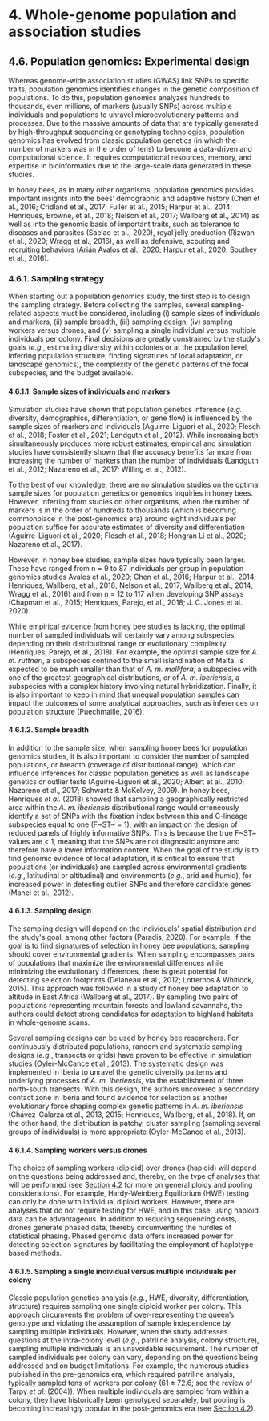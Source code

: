 # 4. Whole-genome population and association studies

## 4.6. Population genomics: Experimental design

Whereas genome-wide association studies (GWAS) link SNPs to specific traits, population genomics identifies changes in the genetic composition of populations. To do this, population genomics analyzes hundreds to thousands, even millions, of markers (usually SNPs) across multiple individuals and populations to unravel microevolutionary patterns and processes. Due to the massive amounts of data that are typically generated by high-throughput sequencing or genotyping technologies, population genomics has evolved from classic population genetics (in which the number of markers was in the order of tens) to become a data-driven and computational science. It requires computational resources, memory, and expertise in bioinformatics due to the large-scale data generated in these studies.

In honey bees, as in many other organisms, population genomics provides important insights into the bees’ demographic and adaptive history (Chen et al., 2016; Cridland et al., 2017; Fuller et al., 2015; Harpur et al., 2014; Henriques, Browne, et al., 2018; Nelson et al., 2017; Wallberg et al., 2014) as well as into the genomic basis of important traits, such as tolerance to diseases and parasites (Saelao et al., 2020), royal jelly production (Rizwan et al., 2020; Wragg et al., 2016), as well as defensive, scouting and recruiting behaviors (Arián Avalos et al., 2020; Harpur et al., 2020; Southey et al., 2016).

### 4.6.1. Sampling strategy

When starting out a population genomics study, the first step is to design the sampling strategy. Before collecting the samples, several sampling-related aspects must be considered, including (i) sample sizes of individuals and markers, (ii) sample breadth, (iii) sampling design, (iv) sampling workers versus drones, and (v) sampling a single individual versus multiple individuals per colony. Final decisions are greatly constrained by the study's goals (*e.g.*, estimating diversity within colonies or at the population level, inferring population structure, finding signatures of local adaptation, or landscape genomics), the complexity of the genetic patterns of the focal subspecies, and the budget available.

#### 4.6.1.1. Sample sizes of individuals and markers

Simulation studies have shown that population genetics inference (*e.g.*, diversity, demographics, differentiation, or gene flow) is influenced by the sample sizes of markers and individuals (Aguirre-Liguori et al., 2020; Flesch et al., 2018; Foster et al., 2021; Landguth et al., 2012). While increasing both simultaneously produces more robust estimates, empirical and simulation studies have consistently shown that the accuracy benefits far more from increasing the number of markers than the number of individuals (Landguth et al., 2012; Nazareno et al., 2017; Willing et al., 2012).

To the best of our knowledge, there are no simulation studies on the optimal sample sizes for population genetics or genomics inquiries in honey bees. However, inferring from studies on other organisms, when the number of markers is in the order of hundreds to thousands (which is becoming commonplace in the post-genomics era) around eight individuals per population suffice for accurate estimates of diversity and differentiation (Aguirre-Liguori et al., 2020; Flesch et al., 2018; Hongran Li et al., 2020; Nazareno et al., 2017).

However, in honey bee studies, sample sizes have typically been larger. These have ranged from n = 9 to 87 individuals per group in population genomics studies Avalos et al., 2020; Chen et al., 2016; Harpur et al., 2014; Henriques, Wallberg, et al., 2018; Nelson et al., 2017; Wallberg et al., 2014; Wragg et al., 2016) and from n = 12 to 117 when developing SNP assays (Chapman et al., 2015; Henriques, Parejo, et al., 2018; J. C. Jones et al., 2020).

While empirical evidence from honey bee studies is lacking, the optimal number of sampled individuals will certainly vary among subspecies, depending on their distributional range or evolutionary complexity (Henriques, Parejo, et al., 2018). For example, the optimal sample size for *A. m. ruttneri*, a subspecies confined to the small island nation of Malta, is expected to be much smaller than that of *A. m. mellifera*, a subspecies with one of the greatest geographical distributions, or of *A. m. iberiensis*, a subspecies with a complex history involving natural hybridization. Finally, it is also important to keep in mind that unequal population samples can impact the outcomes of some analytical approaches, such as inferences on population structure (Puechmaille, 2016).

#### 4.6.1.2. Sample breadth

In addition to the sample size, when sampling honey bees for population genomics studies, it is also important to consider the number of sampled populations, or breadth (coverage of distributional range), which can influence inferences for classic population genetics as well as landscape genetics or outlier tests (Aguirre-Liguori et al., 2020; Albert et al., 2010; Nazareno et al., 2017; Schwartz & McKelvey, 2009). In honey bees, Henriques *et al.* (2018) showed that sampling a geographically restricted area within the *A. m. iberiensis* distributional range would erroneously identify a set of SNPs with the fixation index between this and C-lineage subspecies equal to one (F~ST~ = 1), with an impact on the design of reduced panels of highly informative SNPs. This is because the true F~ST~ values are \< 1, meaning that the SNPs are not diagnostic anymore and therefore have a lower information content. When the goal of the study is to find genomic evidence of local adaptation, it is critical to ensure that populations (or individuals) are sampled across environmental gradients (*e.g.*, latitudinal or altitudinal) and environments (*e.g.*, arid and humid), for increased power in detecting outlier SNPs and therefore candidate genes (Manel et al., 2012).

#### 4.6.1.3. Sampling design

The sampling design will depend on the individuals' spatial distribution and the study's goal, among other factors (Paradis, 2020). For example, if the goal is to find signatures of selection in honey bee populations, sampling should cover environmental gradients. When sampling encompasses pairs of populations that maximize the environmental differences while minimizing the evolutionary differences, there is great potential for detecting selection footprints (Delaneau et al., 2012; Lotterhos & Whitlock, 2015). This approach was followed in a study of honey bee adaptation to altitude in East Africa (Wallberg et al., 2017). By sampling two pairs of populations representing mountain forests and lowland savannahs, the authors could detect strong candidates for adaptation to highland habitats in whole-genome scans.

Several sampling designs can be used by honey bee researchers. For continuously distributed populations, random and systematic sampling designs (*e.g.*, transects or grids) have proven to be effective in simulation studies (Oyler-McCance et al., 2013). The systematic design was implemented in Iberia to unravel the genetic diversity patterns and underlying processes of *A. m. iberiensis*, via the establishment of three north-south transects. With this design, the authors uncovered a secondary contact zone in Iberia and found evidence for selection as another evolutionary force shaping complex genetic patterns in *A. m. iberiensis* (Chávez-Galarza et al., 2013, 2015; Henriques, Wallberg, et al., 2018). If, on the other hand, the distribution is patchy, cluster sampling (sampling several groups of individuals) is more appropriate (Oyler-McCance et al., 2013).

#### 4.6.1.4. Sampling workers versus drones

The choice of sampling workers (diploid) over drones (haploid) will depend on the questions being addressed and, thereby, on the type of analyses that will be performed (see [Section 4.2](https://maevatecher.github.io/standard-methods-apis-omics/Part_4_2/) for more on general ploidy and pooling considerations). For example, Hardy-Weinberg Equilibrium (HWE) testing can only be done with individual diploid workers. However, there are analyses that do not require testing for HWE, and in this case, using haploid data can be advantageous. In addition to reducing sequencing costs, drones generate phased data, thereby circumventing the hurdles of statistical phasing. Phased genomic data offers increased power for detecting selection signatures by facilitating the employment of haplotype-based methods.

#### 4.6.1.5. Sampling a single individual versus multiple individuals per colony

Classic population genetics analysis (*e.g.*, HWE, diversity, differentiation, structure) requires sampling one single diploid worker per colony. This approach circumvents the problem of over-representing the queen’s genotype and violating the assumption of sample independence by sampling multiple individuals. However, when the study addresses questions at the intra-colony level (*e.g.*, patriline analysis, colony structure), sampling multiple individuals is an unavoidable requirement. The number of sampled individuals per colony can vary, depending on the questions being addressed and on budget limitations. For example, the numerous studies published in the pre-genomics era, which required patriline analysis, typically sampled tens of workers per colony (61 ± 72.6; see the review of Tarpy *et al.* (2004)). When multiple individuals are sampled from within a colony, they have historically been genotyped separately, but pooling is becoming increasingly popular in the post-genomics era (see [Section 4.2](https://maevatecher.github.io/standard-methods-apis-omics/Part_4_2/)).
